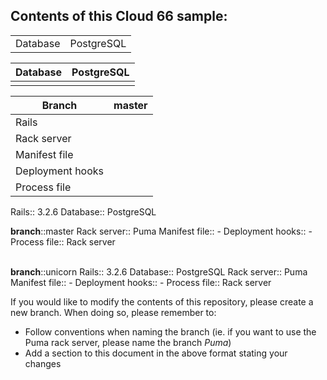 ## Contents of this Cloud 66 sample:

<table>
  <tr>
    <td>Database</td>
    <td>PostgreSQL</td>
  </tr>
</table>

| Database         | PostgreSQL    |
| ---------------- |:-------------:|
|                  |               |

| Branch           | master        |
| ---------------- |:-------------:|
| Rails            |               |
| Rack server      |               |
| Manifest file    |               |
| Deployment hooks |               |
| Process file     |               |

Rails:: 3.2.6
Database:: PostgreSQL

<b>branch</b>::master
Rack server:: Puma
Manifest file:: -
Deployment hooks:: -
Process file:: Rack server

<br/>
<b>branch</b>::unicorn
Rails:: 3.2.6
Database:: PostgreSQL
Rack server:: Puma
Manifest file:: -
Deployment hooks:: -
Process file:: Rack server

If you would like to modify the contents of this repository, please create a new branch. When doing so, please remember to:
* Follow conventions when naming the branch (ie. if you want to use the Puma rack server, please name the branch _Puma_)
* Add a section to this document in the above format stating your changes
